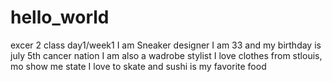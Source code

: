 # hello_world
excer 2 class day1/week1
I am Sneaker designer
I am 33 and my birthday is july 5th
cancer nation
I am also a wadrobe stylist
I love clothes 
from stlouis, mo
show me state
I love to skate 
and sushi is my favorite food 

